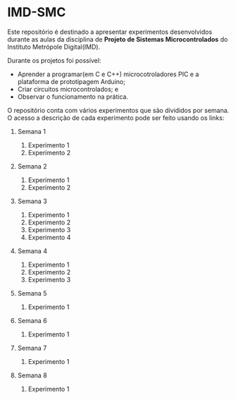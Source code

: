 # IMD-SMC

Este repositório é destinado a apresentar experimentos desenvolvidos durante as aulas da disciplina de **Projeto de Sistemas Microcontrolados** do Instituto Metrópole Digital(IMD).

Durante os projetos foi possível:
- Aprender a programar(em C e C++) microcotroladores PIC e a plataforma de prototipagem Arduino;
- Criar circuitos microcontrolados; e
- Observar o funcionamento na prática.

O repositório conta com vários experimentos que são divididos por semana. O acesso a descrição de cada experimento pode ser feito usando os links:

1. Semana 1
    1. Experimento 1
    2. Experimento 2

2. Semana 2
    1. Experimento 1
    2. Experimento 2

3. Semana 3
    1. Experimento 1
    2. Experimento 2
    3. Experimento 3
    4. Experimento 4

4. Semana 4
    1. Experimento 1
    2. Experimento 2
    3. Experimento 3

5. Semana 5
    1. Experimento 1

6. Semana 6
    1. Experimento 1

7. Semana 7
    1. Experimento 1

8. Semana 8
    1. Experimento 1